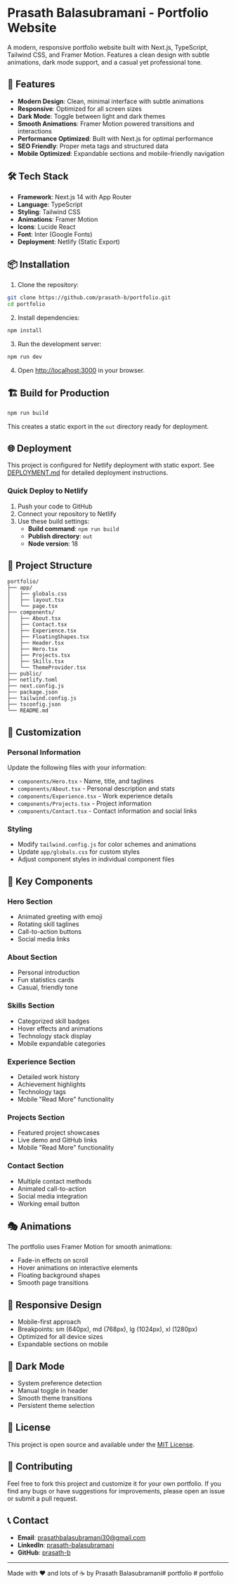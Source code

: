 # Prasath Balasubramani - Portfolio Website

A modern, responsive portfolio website built with Next.js, TypeScript, Tailwind CSS, and Framer Motion. Features a clean design with subtle animations, dark mode support, and a casual yet professional tone.

## 🚀 Features

- **Modern Design**: Clean, minimal interface with subtle animations
- **Responsive**: Optimized for all screen sizes
- **Dark Mode**: Toggle between light and dark themes
- **Smooth Animations**: Framer Motion powered transitions and interactions
- **Performance Optimized**: Built with Next.js for optimal performance
- **SEO Friendly**: Proper meta tags and structured data
- **Mobile Optimized**: Expandable sections and mobile-friendly navigation

## 🛠️ Tech Stack

- **Framework**: Next.js 14 with App Router
- **Language**: TypeScript
- **Styling**: Tailwind CSS
- **Animations**: Framer Motion
- **Icons**: Lucide React
- **Font**: Inter (Google Fonts)
- **Deployment**: Netlify (Static Export)

## 📦 Installation

1. Clone the repository:
```bash
git clone https://github.com/prasath-b/portfolio.git
cd portfolio
```

2. Install dependencies:
```bash
npm install
```

3. Run the development server:
```bash
npm run dev
```

4. Open [http://localhost:3000](http://localhost:3000) in your browser.

## 🏗️ Build for Production

```bash
npm run build
```

This creates a static export in the `out` directory ready for deployment.

## 🌐 Deployment

This project is configured for Netlify deployment with static export. See [DEPLOYMENT.md](./DEPLOYMENT.md) for detailed deployment instructions.

### Quick Deploy to Netlify

1. Push your code to GitHub
2. Connect your repository to Netlify
3. Use these build settings:
   - **Build command**: `npm run build`
   - **Publish directory**: `out`
   - **Node version**: 18

## 📁 Project Structure

```
portfolio/
├── app/
│   ├── globals.css
│   ├── layout.tsx
│   └── page.tsx
├── components/
│   ├── About.tsx
│   ├── Contact.tsx
│   ├── Experience.tsx
│   ├── FloatingShapes.tsx
│   ├── Header.tsx
│   ├── Hero.tsx
│   ├── Projects.tsx
│   ├── Skills.tsx
│   └── ThemeProvider.tsx
├── public/
├── netlify.toml
├── next.config.js
├── package.json
├── tailwind.config.js
├── tsconfig.json
└── README.md
```

## 🎨 Customization

### Personal Information
Update the following files with your information:
- `components/Hero.tsx` - Name, title, and taglines
- `components/About.tsx` - Personal description and stats
- `components/Experience.tsx` - Work experience details
- `components/Projects.tsx` - Project information
- `components/Contact.tsx` - Contact information and social links

### Styling
- Modify `tailwind.config.js` for color schemes and animations
- Update `app/globals.css` for custom styles
- Adjust component styles in individual component files

## 🌟 Key Components

### Hero Section
- Animated greeting with emoji
- Rotating skill taglines
- Call-to-action buttons
- Social media links

### About Section
- Personal introduction
- Fun statistics cards
- Casual, friendly tone

### Skills Section
- Categorized skill badges
- Hover effects and animations
- Technology stack display
- Mobile expandable categories

### Experience Section
- Detailed work history
- Achievement highlights
- Technology tags
- Mobile "Read More" functionality

### Projects Section
- Featured project showcases
- Live demo and GitHub links
- Mobile "Read More" functionality

### Contact Section
- Multiple contact methods
- Animated call-to-action
- Social media integration
- Working email button

## 🎭 Animations

The portfolio uses Framer Motion for smooth animations:
- Fade-in effects on scroll
- Hover animations on interactive elements
- Floating background shapes
- Smooth page transitions

## 📱 Responsive Design

- Mobile-first approach
- Breakpoints: sm (640px), md (768px), lg (1024px), xl (1280px)
- Optimized for all device sizes
- Expandable sections on mobile

## 🌙 Dark Mode

- System preference detection
- Manual toggle in header
- Smooth theme transitions
- Persistent theme selection

## 📄 License

This project is open source and available under the [MIT License](LICENSE).

## 🤝 Contributing

Feel free to fork this project and customize it for your own portfolio. If you find any bugs or have suggestions for improvements, please open an issue or submit a pull request.

## 📞 Contact

- **Email**: prasathbalasubramani30@gmail.com
- **LinkedIn**: [prasath-balasubramani](https://www.linkedin.com/in/prasath-balasubramani/)
- **GitHub**: [prasath-b](https://github.com/prasath-b)

---

Made with ❤️ and lots of ☕ by Prasath Balasubramani#   p o r t f o l i o  
 #   p o r t f o l i o  
 